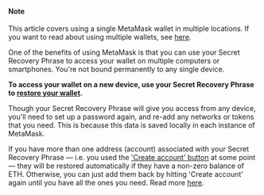
#### Note


This article covers using a single MetaMask wallet in multiple locations. If you want to read about using multiple wallets, see [here](https://support.metamask.io/hc/en-us/articles/12174759849371).



One of the benefits of using MetaMask is that you can use your Secret Recovery Phrase to access your wallet on multiple computers or smartphones. You're not bound permanently to any single device.


**To access your wallet on a new device, use your Secret Recovery Phrase to [restore your wallet](https://support.metamask.io/hc/en-us/articles/360015289612).**


Though your Secret Recovery Phrase will give you access from any device, you'll need to set up a password again, and re-add any networks or tokens that you need. This is because this data is saved locally in each instance of MetaMask.


If you have more than one address (account) associated with your Secret Recovery Phrase — i.e. you used the ['Create account' button](https://support.metamask.io/hc/en-us/articles/360015289452) at some point — they will be restored automatically if they have a non-zero balance of ETH. Otherwise, you can just add them back by hitting 'Create account' again until you have all the ones you need. Read more [here](https://support.metamask.io/hc/en-us/articles/360015489271).

